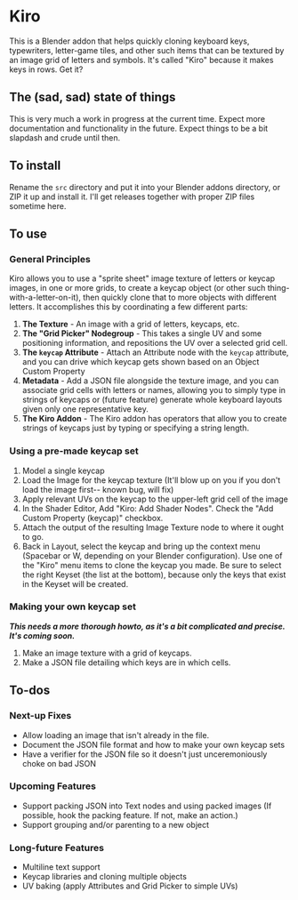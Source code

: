 # Kiro

This is a Blender addon that helps quickly cloning keyboard keys, typewriters, letter-game tiles,
and other such items that can be textured by an image grid of letters and symbols. It's called "Kiro" because it
makes keys in rows. Get it?

## The (sad, sad) state of things

This is very much a work in progress at the current time. Expect more documentation and functionality
in the future. Expect things to be a bit slapdash and crude until then.

## To install

Rename the `src` directory and put it into your Blender addons directory, or ZIP it up and install it.
I'll get releases together with proper ZIP files sometime here.

## To use

### General Principles

Kiro allows you to use a "sprite sheet" image texture of letters or keycap images, in one or more grids, to
create a keycap object (or other such thing-with-a-letter-on-it), then quickly clone that to more objects with
different letters. It accomplishes this by coordinating a few different parts:

1. **The Texture** - An image with a grid of letters, keycaps, etc.
2. **The "Grid Picker" Nodegroup** - This takes a single UV and some positioning information, and repositions
   the UV over a selected grid cell.
3. **The `keycap` Attribute** - Attach an Attribute node with the `keycap` attribute, and you can drive which
   keycap gets shown based on an Object Custom Property
4. **Metadata** - Add a JSON file alongside the texture image, and you can associate grid cells with letters or
   names, allowing you to simply type in strings of keycaps or (future feature) generate whole keyboard layouts
   given only one representative key. 
5. **The Kiro Addon** - The Kiro addon has operators that allow you to create strings of keycaps just by
   typing or specifying a string length.

### Using a pre-made keycap set

1. Model a single keycap
2. Load the Image for the keycap texture (It'll blow up on you if you don't load the image first-- known bug, will fix)
3. Apply relevant UVs on the keycap to the upper-left grid cell of the image
4. In the Shader Editor, Add "Kiro: Add Shader Nodes". Check the "Add Custom Property (keycap)" checkbox.
5. Attach the output of the resulting Image Texture node to where it ought to go.
6. Back in Layout, select the keycap and bring up the context menu (Spacebar or W, depending on your Blender
   configuration). Use one of the "Kiro" menu items to clone the keycap you made. Be sure to select the right
   Keyset (the list at the bottom), because only the keys that exist in the Keyset will be created.

### Making your own keycap set

***This needs a more thorough howto, as it's a bit complicated and precise. It's coming soon.***

1. Make an image texture with a grid of keycaps.
2. Make a JSON file detailing which keys are in which cells.

## To-dos

### Next-up Fixes

* Allow loading an image that isn't already in the file.
* Document the JSON file format and how to make your own keycap sets
* Have a verifier for the JSON file so it doesn't just unceremoniously choke on bad JSON 

### Upcoming Features

* Support packing JSON into Text nodes and using packed images (If possible, hook the packing feature. 
  If not, make an action.)
* Support grouping and/or parenting to a new object

### Long-future Features

* Multiline text support
* Keycap libraries and cloning multiple objects
* UV baking (apply Attributes and Grid Picker to simple UVs)
